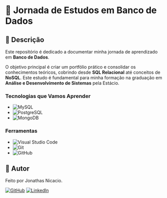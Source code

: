 # 🚀 Jornada de Estudos em Banco de Dados

## 🎯 Descrição

Este repositório é dedicado a documentar minha jornada de aprendizado em **Banco de Dados**.

O objetivo principal é criar um portfólio prático e consolidar os conhecimentos teóricos, cobrindo desde **SQL Relacional** até conceitos de **NoSQL**. Este estudo é fundamental para minha formação na graduação em **Análise e Desenvolvimento de Sistemas** pela Estácio.

### Tecnologias que Vamos Aprender

* ![MySQL](https://img.shields.io/badge/MySQL-4479A1?style=for-the-badge&logo=mysql&logoColor=white)
* ![PostgreSQL](https://img.shields.io/badge/PostgreSQL-336791?style=for-the-badge&logo=postgresql&logoColor=white)
* ![MongoDB](https://img.shields.io/badge/MongoDB-47A248?style=for-the-badge&logo=mongodb&logoColor=white)

### Ferramentas

* ![Visual Studio Code](https://img.shields.io/badge/Visual_Studio_Code-007ACC?style=for-the-badge&logo=visual-studio-code&logoColor=white)
* ![Git](https://img.shields.io/badge/GIT-E44C30?style=for-the-badge&logo=git&logoColor=white)
* ![GitHub](https://img.shields.io/badge/GitHub-100000?style=for-the-badge&logo=github&logoColor=white)

## 👤 Autor

Feito por Jonathas Nicacio.

[![GitHub](https://img.shields.io/badge/GitHub-100000?style=for-the-badge&logo=github&logoColor=white)](https://github.com/CRFjonathas)
[![LinkedIn](https://img.shields.io/badge/LinkedIn-0077B5?style=for-the-badge&logo=linkedin&logoColor=white)](https://www.linkedin.com/in/jonathasnicacio-dev/)
